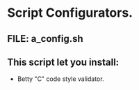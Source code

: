# Script Configurators.  
## FILE:  a_config.sh  
This script let you install:  
---------------------------------  
- Betty "C" code style validator.  


